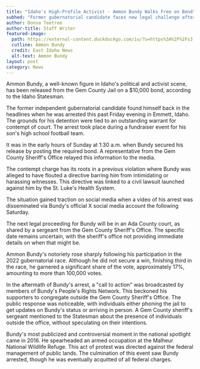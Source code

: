 ```yaml
---
title: "Idaho's High-Profile Activist - Ammon Bundy Walks Free on Bond"
subhed: "Former gubernatorial candidate faces new legal challenge after contempt of court arrest."
author: Donna Teetree
author-title: Staff Writer
featured-image: 
  path: https://external-content.duckduckgo.com/iu/?u=https%3A%2F%2Fs3.us-west-2.amazonaws.com%2Fassets.eastidahonews.com%2Fwp-content%2Fuploads%2F2023%2F08%2FAmmon-Bundy-for-topper-860x483.jpg&f=1&nofb=1&ipt=c1cc46c1e340c729c1825aee4737da974de92d503f8c3f573ab67c9a4d74c64f&ipo=images
  cutline: Ammon Bundy
  credit: East Idaho News
  alt-text: Ammon Bundy
layout: post
category: News
---
```


Ammon Bundy, a well-known figure in Idaho's political and activist scene, has been released from the Gem County Jail on a $10,000 bond, according to the Idaho Statesman.

The former independent gubernatorial candidate found himself back in the headlines when he was arrested this past Friday evening in Emmett, Idaho. The grounds for his detention were tied to an outstanding warrant for contempt of court. The arrest took place during a fundraiser event for his son's high school football team.

It was in the early hours of Sunday at 1:30 a.m. when Bundy secured his release by posting the required bond. A representative from the Gem County Sheriff's Office relayed this information to the media.

The contempt charge has its roots in a previous violation where Bundy was alleged to have flouted a directive barring him from intimidating or harassing witnesses. This directive was linked to a civil lawsuit launched against him by the St. Luke's Health System.

The situation gained traction on social media when a video of his arrest was disseminated via Bundy's official X social media account the following Saturday.

The next legal proceeding for Bundy will be in an Ada County court, as shared by a sergeant from the Gem County Sheriff's Office. The specific date remains uncertain, with the sheriff's office not providing immediate details on when that might be.

Ammon Bundy's notoriety rose sharply following his participation in the 2022 gubernatorial race. Although he did not secure a win, finishing third in the race, he garnered a significant share of the vote, approximately 17%, amounting to more than 100,000 votes.

In the aftermath of Bundy's arrest, a "call to action" was broadcasted by members of Bundy's People's Rights Network. This beckoned his supporters to congregate outside the Gem County Sheriff's Office. The public response was noticeable, with individuals either phoning the jail to get updates on Bundy's status or arriving in person. A Gem County sheriff's sergeant mentioned to the Statesman about the presence of individuals outside the office, without speculating on their intentions.

Bundy's most publicized and controversial moment in the national spotlight came in 2016. He spearheaded an armed occupation at the Malheur National Wildlife Refuge. This act of protest was directed against the federal management of public lands. The culmination of this event saw Bundy arrested, though he was eventually acquitted of all federal charges.
